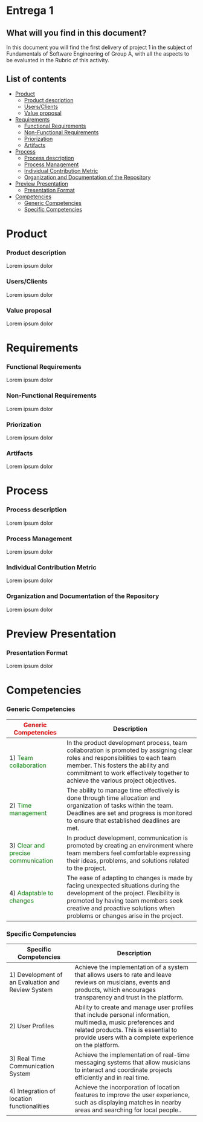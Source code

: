 # Entrega 1

## What will you find in this document?
In this document you will find the first delivery of project 1 in the subject of Fundamentals of Software Engineering of Group A, with all the aspects to be evaluated in the Rubric of this activity.

## List of contents
* [Product](#item1)
    * [Product description](#item2)
    * [Users/Clients](#item3)
    * [Value proposal](#item4)
* [Requirements](#item5)
    * [Functional Requirements](#item6)
    * [Non-Functional Requirements](#item7)
    * [Priorization](#item8)
    * [Artifacts](#item9)
* [Process](#item10)
    * [Process description](#item11)
    * [Process Management](#item12)
    * [Individual Contribution Metric](#item13)
    * [Organization and Documentation of the Repository](#item14)
* [Preview Presentation](#item15)
    * [Presentation Format](#item16)
* [Competencies](#item17)
    * [Generic Competencies](#item18)
    * [Specific Competencies](#item19)

#
<a Product id="item1"></a>
# Product

<a Product description id="item2"></a>
### Product description
Lorem ipsum dolor

<a  Users or Clients id="item3"></a>
### Users/Clients 
Lorem ipsum dolor

<a Value proposal id="item4"></a>
### Value proposal
Lorem ipsum dolor

#
<a Requirements id="item5"></a>
# Requirements

<a Functional Requirements id="item6"></a>
### Functional Requirements
Lorem  ipsum dolor

<a Non-Functional Requirements id="item7"></a>
### Non-Functional Requirements
Lorem  ipsum dolor

<a Priorization id="item8"></a>
### Priorization
Lorem  ipsum dolor

<a Artifacts id="item9"></a>
### Artifacts
Lorem  ipsum dolor

#
<a Process id="item10"></a>
# Process

<a Process description id="item11"></a>
### Process description
Lorem  ipsum dolor

<a Process Management id="item12"></a>
### Process Management
Lorem ipsum dolor

<a Individual Contribution Metric id="item13"></a>
### Individual Contribution Metric
Lorem ipsum dolor

<a Organization and Documentation of the Repository id="item14"></a>
### Organization and Documentation of the Repository
Lorem ipsum dolor

#
<a Preview Presentation id="item15"></a>
# Preview Presentation

<a Presentation Format id="item16"></a>
### Presentation Format
Lorem ipsum dolor

#
<a Competencies id="item17"></a>
# Competencies

<a Generic Competencies id="item18"></a>
### Generic Competencies
| <font color="red">Generic Competencies</font>                            | Description                                                                                                                     |
|-------------------------------------------------|---------------------------------------------------------------------------------------------------------------------------------|
|1) <font color="green">Team collaboration </font>                            |In the product development process, team collaboration is promoted by assigning clear roles and responsibilities to each team member. This fosters the ability and commitment to work effectively together to achieve the various project objectives.            |
|2) <font color="green">Time management </font>                                |The ability to manage time effectively is done through time allocation and organization of tasks within the team. Deadlines are set and progress is monitored to ensure that established deadlines are met.                             |
|3) <font color="green">Clear and precise communication </font>                |In product development, communication is promoted by creating an environment where team members feel comfortable expressing their ideas, problems, and solutions related to the project.                                  |
|4) <font color="green">Adaptable to changes </font>                           |The ease of adapting to changes is made by facing unexpected situations during the development of the project. Flexibility is promoted by having team members seek creative and proactive solutions when problems or changes arise in the project.

<a Specific Competencies id="item19"></a>
### Specific Competencies
| Specific Competencies                          | Description                                                                                                                     |
|-------------------------------------------------|---------------------------------------------------------------------------------------------------------------------------------|
|1) Development of an Evaluation and Review System                         |Achieve the implementation of a system that allows users to rate and leave reviews on musicians, events and products, which encourages transparency and trust in the platform.            |
|2) User Profiles                             |Ability to create and manage user profiles that include personal information, multimedia, music preferences and related products. This is essential to provide users with a complete experience on the platform.                            |
|3) Real Time Communication System            |Achieve the implementation of real-time messaging systems that allow musicians to interact and coordinate projects efficiently and in real time.                                |
|4) Integration of location functionalities                        |Achieve the incorporation of location features to improve the user experience, such as displaying matches in nearby areas and searching for local people..